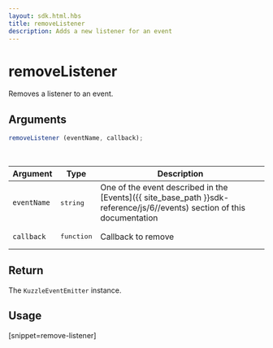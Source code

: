 ```yaml
---
layout: sdk.html.hbs
title: removeListener
description: Adds a new listener for an event
---
```


# removeListener

Removes a listener to an event.

## Arguments

```js
removeListener (eventName, callback);
```

<br/>

| Argument   | Type     | Description      |
| ---------- | -------- | -------- |
| `eventName`    | <pre>string</pre> | One of the event described in the [Events]({{ site_base_path }}sdk-reference/js/6//events) section of this documentation |
| `callback` | <pre>function</pre> | Callback to remove     |

## Return

The `KuzzleEventEmitter` instance.

## Usage

[snippet=remove-listener]
